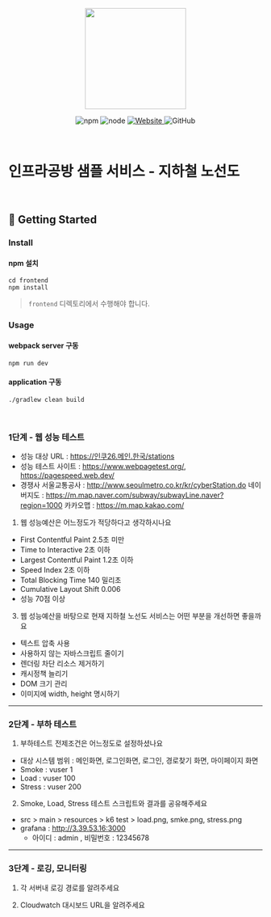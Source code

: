 <p align="center">
    <img width="200px;" src="https://raw.githubusercontent.com/woowacourse/atdd-subway-admin-frontend/master/images/main_logo.png"/>
</p>
<p align="center">
  <img alt="npm" src="https://img.shields.io/badge/npm-%3E%3D%205.5.0-blue">
  <img alt="node" src="https://img.shields.io/badge/node-%3E%3D%209.3.0-blue">
  <a href="https://edu.nextstep.camp/c/R89PYi5H" alt="nextstep atdd">
    <img alt="Website" src="https://img.shields.io/website?url=https%3A%2F%2Fedu.nextstep.camp%2Fc%2FR89PYi5H">
  </a>
  <img alt="GitHub" src="https://img.shields.io/github/license/next-step/atdd-subway-service">
</p>

<br>

# 인프라공방 샘플 서비스 - 지하철 노선도

<br>

## 🚀 Getting Started

### Install
#### npm 설치
```
cd frontend
npm install
```
> `frontend` 디렉토리에서 수행해야 합니다.

### Usage
#### webpack server 구동
```
npm run dev
```
#### application 구동
```
./gradlew clean build
```
<br>


### 1단계 - 웹 성능 테스트
- 성능 대상 URL : https://인쿠26.메인.한국/stations
- 성능 테스트 사이트 : https://www.webpagetest.org/, https://pagespeed.web.dev/
- 경쟁사
  서울교통공사 : http://www.seoulmetro.co.kr/kr/cyberStation.do
  네이버지도 : https://m.map.naver.com/subway/subwayLine.naver?region=1000
  카카오맵 : https://m.map.kakao.com/

1. 웹 성능예산은 어느정도가 적당하다고 생각하시나요
- First Contentful Paint 2.5초 미만
- Time to Interactive 2초 이하
- Largest Contentful Paint 1.2초 이하
- Speed Index 2초 이하
- Total Blocking Time 140 밀리초
- Cumulative Layout Shift 0.006
- 성능 70점 이상

3. 웹 성능예산을 바탕으로 현재 지하철 노선도 서비스는 어떤 부분을 개선하면 좋을까요
- 텍스트 압축 사용
- 사용하지 않는 자바스크립트 줄이기
- 렌더링 차단 리소스 제거하기
- 캐시정책 늘리기
- DOM 크기 관리
- 이미지에 width, height 명시하기

---

### 2단계 - 부하 테스트 
1. 부하테스트 전제조건은 어느정도로 설정하셨나요
- 대상 시스템 범위 : 메인화면, 로그인화면, 로그인, 경로찾기 화면, 마이페이지 화면
- Smoke : vuser 1
- Load : vuser 100
- Stress : vuser 200 

2. Smoke, Load, Stress 테스트 스크립트와 결과를 공유해주세요
- src > main > resources > k6 test > load.png, smke.png, stress.png
- grafana : http://3.39.53.16:3000
  - 아이디 : admin , 비밀번호 : 12345678
---


### 3단계 - 로깅, 모니터링
1. 각 서버내 로깅 경로를 알려주세요

2. Cloudwatch 대시보드 URL을 알려주세요
